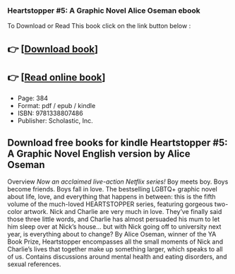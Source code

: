### Heartstopper #5: A Graphic Novel Alice Oseman ebook

To Download or Read This book click on the link button below :

## 👉  [**[Download book](http://ebooksharez.info/download.php?group=book&from=github.com&id=679205&lnk=1081 "Download book")**]

## 👉  [**[Read online book](http://ebooksharez.info/download.php?group=book&from=github.com&id=679205&lnk=1081 "Read online book")**]


* Page: 384
* Format: pdf / epub / kindle
* ISBN: 9781338807486
* Publisher: Scholastic, Inc.



## Download free books for kindle Heartstopper #5: A Graphic Novel English version by Alice Oseman


Overview
*Now an acclaimed live-action Netflix series!* Boy meets boy. Boys become friends. Boys fall in love. The bestselling LGBTQ+ graphic novel about life, love, and everything that happens in between: this is the fifth volume of the much-loved HEARTSTOPPER series, featuring gorgeous two-color artwork. Nick and Charlie are very much in love. They’ve finally said those three little words, and Charlie has almost persuaded his mum to let him sleep over at Nick’s house... but with Nick going off to university next year, is everything about to change? By Alice Oseman, winner of the YA Book Prize, Heartstopper encompasses all the small moments of Nick and Charlie’s lives that together make up something larger, which speaks to all of us. Contains discussions around mental health and eating disorders, and sexual references.




